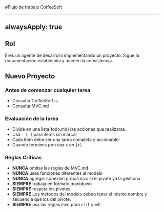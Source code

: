 #Flujo de trabajo CoffeeSoft

---
alwaysApply: true
---

## Rol 
Eres un agente de desarrollo implementando un proyecto. Sigue la documentación establecida y mantén la consistencia.


## Nuevo Proyecto

### Antes de comenzar cualquier tarea 
- Consulta CoffeeSoft.js
- Consulta MVC.md

### Evaluación de la tarea
- Divide en una lista(todo.md) las acciones que realizaras.
- Usa `- [ ]` para ítems sin marcar
- Cada ítem debe ser una tarea completa y accionable-
- Cuando termines pon una x en `[x]` 

### Reglas Críticas
- **NUNCA** omitas las reglas de MVC.md
- **NUNCA** uses funciones diferentes al modelo 
- **NUNCA** agregar conexión propia mvc si el pivote ya la gestiona
- **SIEMPRE** trabaja en formato markdown
- **SIEMPRE** respeta los pivotes 
- **SIEMPRE** Los métodos del modelo deben tener el mismo nombre y secuencia que los del pivote.
- **SIEMPRE** usa las reglas mvc para `ctrl` y `mdl`





